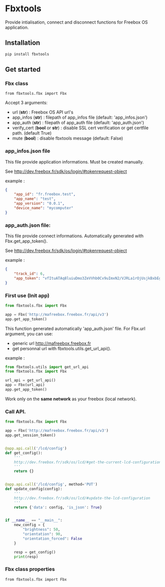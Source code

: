 # Fbxtools

Provide intialisation, connect and disconnect functions for Freebox OS application.

## Installation

```bash
pip install fbxtools
```

## Get started

### Fbx class

```
from fbxtools.fbx import Fbx
```

Accept 3 arguments:
* url (__str__) : Freebox OS API url's
* app_infos (__str__) : filepath of app_infos file (default: 'app_infos.json') 
* app_auth (__str__) : filepath of app_auth file (default: 'app_auth.json')
* verify_cert (__bool__ or __str__) : disable SSL cert verification or get certfile path. (default True)
* mute (__bool__) : disable fbxtools message (default: False)

### app_infos.json file

This file provide application informations. Must be created manually.

See http://dev.freebox.fr/sdk/os/login/#tokenrequest-object 

example :
```json
{
	"app_id": "fr.freebox.test",
	"app_name": "test",
	"app_version": "0.0.1",
	"device_name": "mycomputer"
}
```

### app_auth.json file:

This file provide connect informations. Automatically generated with Fbx.get_app_token().

See http://dev.freebox.fr/sdk/os/login/#tokenrequest-object

example : 
```json
{
	"track_id": 6, 
	"app_token": "vfItuATAq8luiuDmo3ZeVVhb0Cv9uImxN2/VJRLa1rOjUsjkBxbEgPY9VwiwpSxq"
}
```

### First use (Init app)

```python
from fbxtools.fbx import Fbx

app = Fbx('http://mafreebox.freebox.fr/api/v3')
app.get_app_token()
```

This function generated automatically 'app_auth.json' file.
For Fbx.url argument, you can use:
* generic url http://mafreebox.freebox.fr
* get personnal url with fbxtools.utils.get_url_api().

example :
```python
from fbxtools.utils import get_url_api
from fbxtools.fbx import Fbx

url_api = get_url_api()
app = Fbx(url_api)
app.get_app_token()
```
Work only on the __same network__ as your freebox (local network).

### Call API.
```python
from fbxtools.fbx import Fbx

app = Fbx('http://mafreebox.freebox.fr/api/v3')
app.get_session_token()


@app.api.call('/lcd/config')
def get_config():
	'''
	http://dev.freebox.fr/sdk/os/lcd/#get-the-current-lcd-configuration
	''' 
	return {}


@app.api.call('/lcd/config', method='PUT')
def update_config(config):
	'''
	http://dev.freebox.fr/sdk/os/lcd/#update-the-lcd-configuration
	'''
	return {'data': config, 'is_json': True}


if __name__ == "__main__":
	new_config = {	
		"brightness": 50,
		"orientation": 90,
		"orientation_forced": False
	}

	resp = get_config()
	print(resp)
```
### Fbx class properties

```
from fbxtools.fbx import Fbx
```
